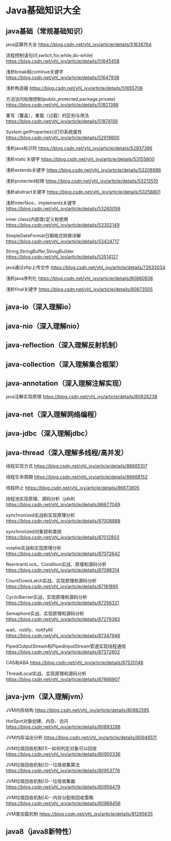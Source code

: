 # Java基础知识大全
           
## java基础（常规基础知识）

java运算符大全 https://blog.csdn.net/yhl_jxy/article/details/51636764

流程控制语句(if,switch,for,while,do-while) https://blog.csdn.net/yhl_jxy/article/details/51645458

浅析break和continue关键字 https://blog.csdn.net/yhl_jxy/article/details/51647938

浅析构造器 https://blog.csdn.net/yhl_jxy/article/details/51655706

方法访问权限控制(public,protected,package,private) https://blog.csdn.net/yhl_jxy/article/details/51821398

重写（覆盖），重载（过载）的区别与用法 https://blog.csdn.net/yhl_jxy/article/details/51874156

System.getProperties()打印系统属性 https://blog.csdn.net/yhl_jxy/article/details/52919800

浅析java标识符 https://blog.csdn.net/yhl_jxy/article/details/52937396

浅析static关键字 https://blog.csdn.net/yhl_jxy/article/details/53155800

浅析extends关键字 https://blog.csdn.net/yhl_jxy/article/details/53208886

浅析protected权限 https://blog.csdn.net/yhl_jxy/article/details/53213510

浅析abstract关键字 https://blog.csdn.net/yhl_jxy/article/details/53258801

浅析interface，implements关键字 https://blog.csdn.net/yhl_jxy/article/details/53260059

inner class(内部类)定义和使用 https://blog.csdn.net/yhl_jxy/article/details/53302149

SimpleDateFormat日期格式转换详解 https://blog.csdn.net/yhl_jxy/article/details/53424717

String,StringBuffer,StringBuilder https://blog.csdn.net/yhl_jxy/article/details/53514127

java通过sftp上传文件 https://blog.csdn.net/yhl_jxy/article/details/72633034

浅析java序列化 https://blog.csdn.net/yhl_jxy/article/details/80860938

浅析final关键字 https://blog.csdn.net/yhl_jxy/article/details/80873505


## java-io（深入理解io） 

## java-nio（深入理解nio）    

## java-reflection（深入理解反射机制）

## java-collection（深入理解集合框架）

## java-annotation（深入理解注解实现）

java注解实现原理 https://blog.csdn.net/yhl_jxy/article/details/80826238

## java-net（深入理解网络编程）  

## java-jdbc（深入理解jdbc）

## java-thread（深入理解多线程/高并发）

线程实现方式 https://blog.csdn.net/yhl_jxy/article/details/86665107

线程生命周期 https://blog.csdn.net/yhl_jxy/article/details/86668152

线程终止 https://blog.csdn.net/yhl_jxy/article/details/86673805

线程池实现原理、源码分析（jdk8）https://blog.csdn.net/yhl_jxy/article/details/86677049

synchronized实战和实现原理分析 https://blog.csdn.net/yhl_jxy/article/details/87008888

synchronized对象锁和类锁 https://blog.csdn.net/yhl_jxy/article/details/87012803

volatile实战和实现原理分析 https://blog.csdn.net/yhl_jxy/article/details/87072642

ReentrantLock，Condition实战、原理和源码分析 https://blog.csdn.net/yhl_jxy/article/details/87088314

CountDownLatch实战、实现原理和源码分析 https://blog.csdn.net/yhl_jxy/article/details/87181895

CyclicBarrier实战、实现原理和源码分析 https://blog.csdn.net/yhl_jxy/article/details/87256321

Semaphore实战、实现原理和源码分析 https://blog.csdn.net/yhl_jxy/article/details/87279383

wait、notify、notifyAll https://blog.csdn.net/yhl_jxy/article/details/87347946

PipedOutputStream和PipedInputStream管道实现线程通信 https://blog.csdn.net/yhl_jxy/article/details/87372602

CAS和ABA https://blog.csdn.net/yhl_jxy/article/details/87520148

ThreadLocal实战、实现原理和源码分析 https://blog.csdn.net/yhl_jxy/article/details/87866907

## java-jvm（深入理解jvm）

JVM内存结构 https://blog.csdn.net/yhl_jxy/article/details/80882595

HotSpot对象创建、内存、访问 https://blog.csdn.net/yhl_jxy/article/details/80893288

JVM内存溢出分析 https://blog.csdn.net/yhl_jxy/article/details/80946511

JVM垃圾回收机制(1)--如何判定对象可以回收 https://blog.csdn.net/yhl_jxy/article/details/80950336

JVM垃圾回收机制(2)--垃圾收集算法 https://blog.csdn.net/yhl_jxy/article/details/80953776

JVM垃圾回收机制(3)--垃圾收集器 https://blog.csdn.net/yhl_jxy/article/details/80956479

JVM垃圾回收机制(4)--内存分配和回收策略 https://blog.csdn.net/yhl_jxy/article/details/80968456

JVM类加载机制 https://blog.csdn.net/yhl_jxy/article/details/81295635

## java8（java8新特性）


